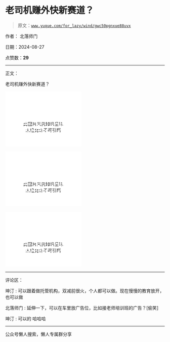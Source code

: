 # 老司机赚外快新赛道？

> 原文：[`www.yuque.com/for_lazy/wind/gwc50pgnxue88uvx`](https://www.yuque.com/for_lazy/wind/gwc50pgnxue88uvx)

作者： 北落师门

日期：2024-08-27

点赞数：**29**

* * *

正文：

老司机赚外快新赛道？

![](img/d59546d38d95098d5584c0d510804567.png "None")

![](img/e848c557482b68b00165371f19faf105.png "None")

![](img/967947edefe5a1b5b13872a60e575638.png "None")

* * *

评论区：

坤汀 : 可以跟着做托管机构，双减前很火，个人都可以做。现在慢慢的教育放开，也可以做

北落师门 : 延伸一下，可以在车里放广告位，比如接老师培训班的广告？[偷笑]

坤汀 : 可以的 哈哈哈

* * *

公众号懒人搜索，懒人专属群分享